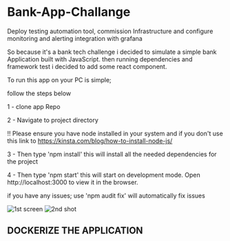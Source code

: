 # Bank-App-Challange
Deploy testing automation tool, commission Infrastructure and configure monitoring and alerting integration with grafana

So because it's a bank tech challenge i decided to simulate a simple bank Application built with JavaScript. then running dependencies and framework test i decided to add some react component.

To run this app on your PC is simple;

follow the steps below

1 - clone app Repo

2 - Navigate to project directory

!! Please ensure you have node installed in your system and if you don't use this link to https://kinsta.com/blog/how-to-install-node-js/

3 - Then type 'npm install' this will install all the needed dependencies for the project

4 - Then type 'npm start' this will start on development mode. Open http://localhost:3000 to view it in the browser.

if you have any issues; use 'npm audit fix' will automatically fix issues

![1st screen](https://user-images.githubusercontent.com/47798540/230577095-257d8e97-3176-4172-b5d9-67fa2637d122.png)
![2nd shot](https://user-images.githubusercontent.com/47798540/230577186-910c1f40-258d-4f37-9264-8225c8c09e31.png)

## DOCKERIZE THE APPLICATION

